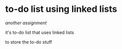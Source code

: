 # to-do list using linked lists

*another assignment*

it's to-do list that uses linked lists

to store the to-do stuff